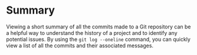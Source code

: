 # Summary

Viewing a short summary of all the commits made to a Git repository can be a helpful way to understand the history of a project and to identify any potential issues. By using the `git log --oneline` command, you can quickly view a list of all the commits and their associated messages.

